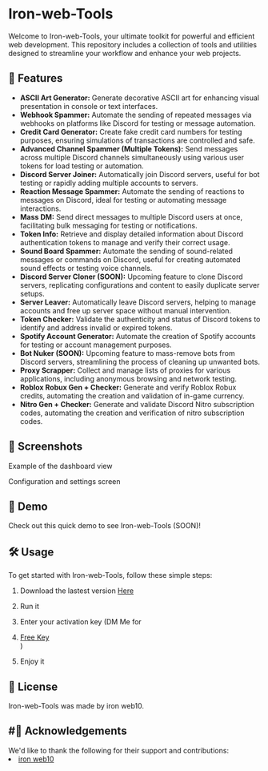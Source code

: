 <h1>Iron-web-Tools</h1>

<p>Welcome to Iron-web-Tools, your ultimate toolkit for powerful and efficient web development. This repository includes a collection of tools and utilities designed to streamline your workflow and enhance your web projects.</p>

<h2>🚀 Features</h2>
<ul> <li><strong>ASCII Art Generator:</strong> Generate decorative ASCII art for enhancing visual presentation in console or text interfaces.</li> <li><strong>Webhook Spammer:</strong> Automate the sending of repeated messages via webhooks on platforms like Discord for testing or message automation.</li> <li><strong>Credit Card Generator:</strong> Create fake credit card numbers for testing purposes, ensuring simulations of transactions are controlled and safe.</li> <li><strong>Advanced Channel Spammer (Multiple Tokens):</strong> Send messages across multiple Discord channels simultaneously using various user tokens for load testing or automation.</li> <li><strong>Discord Server Joiner:</strong> Automatically join Discord servers, useful for bot testing or rapidly adding multiple accounts to servers.</li> <li><strong>Reaction Message Spammer:</strong> Automate the sending of reactions to messages on Discord, ideal for testing or automating message interactions.</li> <li><strong>Mass DM:</strong> Send direct messages to multiple Discord users at once, facilitating bulk messaging for testing or notifications.</li> <li><strong>Token Info:</strong> Retrieve and display detailed information about Discord authentication tokens to manage and verify their correct usage.</li> <li><strong>Sound Board Spammer:</strong> Automate the sending of sound-related messages or commands on Discord, useful for creating automated sound effects or testing voice channels.</li> <li><strong>Discord Server Cloner (SOON):</strong> Upcoming feature to clone Discord servers, replicating configurations and content to easily duplicate server setups.</li> <li><strong>Server Leaver:</strong> Automatically leave Discord servers, helping to manage accounts and free up server space without manual intervention.</li> <li><strong>Token Checker:</strong> Validate the authenticity and status of Discord tokens to identify and address invalid or expired tokens.</li> <li><strong>Spotify Account Generator:</strong> Automate the creation of Spotify accounts for testing or account management purposes.</li> <li><strong>Bot Nuker (SOON):</strong> Upcoming feature to mass-remove bots from Discord servers, streamlining the process of cleaning up unwanted bots.</li> <li><strong>Proxy Scrapper:</strong> Collect and manage lists of proxies for various applications, including anonymous browsing and network testing.</li> <li><strong>Roblox Robux Gen + Checker:</strong> Generate and verify Roblox Robux credits, automating the creation and validation of in-game currency.</li> <li><strong>Nitro Gen + Checker:</strong> Generate and validate Discord Nitro subscription codes, automating the creation and verification of nitro subscription codes.</li> </ul>

<h2>📸 Screenshots</h2>
Example of the dashboard view

Configuration and settings screen

<h2>🎥 Demo</h2>
Check out this quick demo to see Iron-web-Tools (SOON)!


<h2>🛠️ Usage</h2>
To get started with Iron-web-Tools, follow these simple steps:

1. Download the lastest version <a rel="noopener" target="_new" href="https://github.com/ironweb10/Iron-web-Tools">Here</a>

2. Run it

3. Enter your activation key (DM Me for <li><a rel="noopener" target="_new" href="https://dsc.gg/iron-web10">Free Key</a></li>)

4. Enjoy it

<h2>📜 License</h2>
Iron-web-Tools was made by iron web10.

<h2>#🤝 Acknowledgements</h2>
We'd like to thank the following for their support and contributions:

<li><a rel="noopener" target="_new" href="https://github.com/ironweb10">iron web10</a></li>



